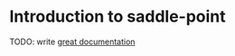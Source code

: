 # Introduction to saddle-point

TODO: write [great documentation](http://jacobian.org/writing/what-to-write/)
